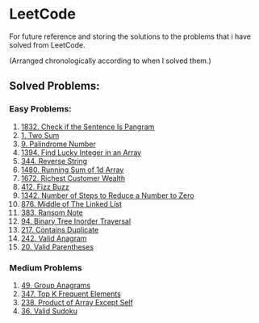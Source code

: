 # LeetCode

For future reference and storing the solutions to the problems that i have solved from LeetCode.

(Arranged chronologically according to when I solved them.)

## Solved Problems:

### Easy Problems:

1. [1832. Check if the Sentence Is Pangram](https://leetcode.com/problems/check-if-the-sentence-is-pangram/)
2. [1. Two Sum](https://leetcode.com/problems/two-sum/)
3. [9. Palindrome Number](https://leetcode.com/problems/palindrome-number/)
4. [1394. Find Lucky Integer in an Array](https://leetcode.com/problems/find-lucky-integer-in-an-array/description/)
5. [344. Reverse String](https://leetcode.com/problems/reverse-string/)
6. [1480. Running Sum of 1d Array](https://leetcode.com/problems/running-sum-of-1d-array)
7. [1672. Richest Customer Wealth](https://leetcode.com/problems/richest-customer-wealth)
8. [412. Fizz Buzz](https://leetcode.com/problems/fizz-buzz)
9. [1342. Number of Steps to Reduce a Number to Zero](https://leetcode.com/problems/number-of-steps-to-reduce-a-number-to-zero/)
10. [876. Middle of The Linked List](https://leetcode.com/problems/middle-of-the-linked-list/)
11. [383. Ransom Note](https://leetcode.com/problems/ransom-note/)
12. [94. Binary Tree Inorder Traversal](https://leetcode.com/problems/binary-tree-inorder-traversal)
13. [217. Contains Duplicate](https://leetcode.com/problems/contains-duplicate)
14. [242. Valid Anagram](https://leetcode.com/problems/valid-anagram)
15. [20. Valid Parentheses](https://leetcode.com/problems/valid-parentheses/description/)

### Medium Problems

1. [49. Group Anagrams](https://leetcode.com/problems/group-anagrams/)
2. [347. Top K Frequent Elements](https://leetcode.com/problems/top-k-frequent-elements/description/)
3. [238. Product of Array Except Self](https://leetcode.com/problems/product-of-array-except-self/)
4. [36. Valid Sudoku](https://leetcode.com/problems/valid-sudoku/description/)
